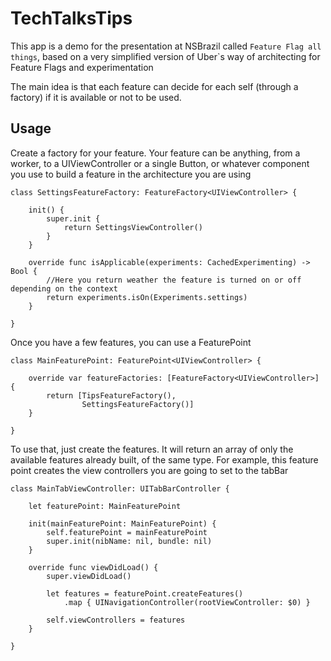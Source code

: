 # TechTalksTips

This app is a demo for the presentation at NSBrazil called `Feature Flag all things`, based on a very simplified version of Uber`s way of architecting for Feature Flags and experimentation

The main idea is that each feature can decide for each self (through a factory) if it is available or not to be used. 

## Usage

Create a factory for your feature. Your feature can be anything, from a worker, to a UIViewController or a single Button, or whatever component you use to build a feature in the architecture you are using
````
class SettingsFeatureFactory: FeatureFactory<UIViewController> {
    
    init() {
        super.init {
            return SettingsViewController()
        }
    }
    
    override func isApplicable(experiments: CachedExperimenting) -> Bool {
        //Here you return weather the feature is turned on or off depending on the context
        return experiments.isOn(Experiments.settings)
    }
    
}
````

Once you have a few features, you can use a FeaturePoint
````
class MainFeaturePoint: FeaturePoint<UIViewController> {
    
    override var featureFactories: [FeatureFactory<UIViewController>] {
        return [TipsFeatureFactory(),
                SettingsFeatureFactory()]
    }
    
}
````

To use that, just create the features. It will return an array of only the available features already built, of the same type. For example, this feature point creates the view controllers you are going to set to the tabBar
````
class MainTabViewController: UITabBarController {
    
    let featurePoint: MainFeaturePoint
    
    init(mainFeaturePoint: MainFeaturePoint) {
        self.featurePoint = mainFeaturePoint
        super.init(nibName: nil, bundle: nil)
    }
    
    override func viewDidLoad() {
        super.viewDidLoad()
        
        let features = featurePoint.createFeatures()
            .map { UINavigationController(rootViewController: $0) }
        
        self.viewControllers = features
    }
    
}
````


